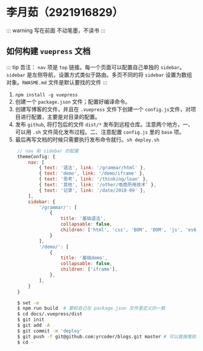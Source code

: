 # 李月茹（2921916829）

::: warning 写在前面
不动笔墨，不读书
:::

## 如何构建 `vuepress` 文档

::: tip 吾注：
`nav` 项是 `top` 链接。每一个页面可以配置自己单独的 `sidebar`。`sidebar` 是左侧导航，设置方式类似于路由。多页不同的将 `sidebar` 设置为数组对象。`RWASME.md` 文件是默认要找的文件
:::

1. `npm install -g vuepress`
2. 创建一个 `package.json` 文件；配置好编译命令。
3. 创建写博客的文件，并且在 `.vuepress` 文件下创建一个 `config.js`文件，对项目进行配置，主要是对目录的配置。
4. 发布 `github`, 将打包后的文件 `dist/*` 发布到远程仓库。注意两个地方，一、可以用 `.sh` 文件简化发布过程。二、注意配置 `config.js` 里的 `base` 项。
5. 最后再写文档的时候只需要执行发布命令就行。`sh deploy.sh`

```js
    // nav 和 sidebar 的配置
    themeConfig: {
        nav: [
            { text: '语法', link: '/grammar/html' },
            { text: 'demo', link: '/demo/iframe' },
            { text: '思考', link: '/thinking/loan' },
            { text: '其他', link: '/other/电商所用技术' },
            { text: '记录', link: '/date/2018-09' },
        ],
        sidebar: {
            '/grammar/': [
                {
                    title: '基础语法',
                    collapsable: false,
                    children: ['html', 'css', 'BOM', 'DOM', 'js', 'es6'],
                }
            ],
            '/demo/': [
                {
                    title: '基础demo',
                    collapsable: false,
                    children: ['iframe'],
                },
            ],
        }
    }
```

```sh
    $ set -e
    $ npm run build  # 要和自己在 package.json 文件里定义的一致
    $ cd docs/.vuepress/dist
    $ git init
    $ git add -A
    $ git commit -m 'deploy'
    $ git push -f git@github.com:yrcoder/blogs.git master # 可以直接推到 master 分支
    $ cd -
```
